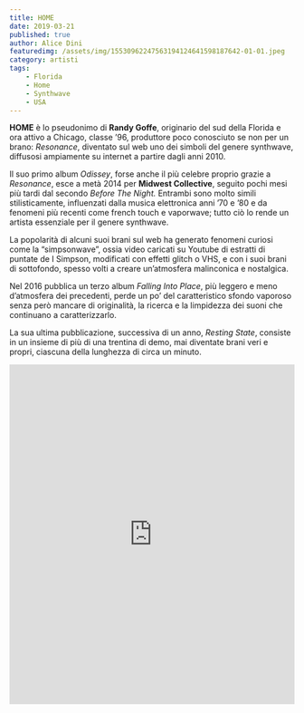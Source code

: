 ```yaml
---
title: HOME
date: 2019-03-21
published: true
author: Alice Dini
featuredimg: /assets/img/15530962247563194124641598187642-01-01.jpeg
category: artisti
tags:
    - Florida
    - Home
    - Synthwave
    - USA
---
```

**HOME** è lo pseudonimo di **Randy Goffe**, originario del sud della Florida e ora attivo a Chicago, classe ’96, produttore poco conosciuto se non per un brano: *Resonance*, diventato sul web uno dei simboli del genere synthwave, diffusosi ampiamente su internet a partire dagli anni 2010.

Il suo primo album *Odissey*, forse anche il più celebre proprio grazie a *Resonance*, esce a metà 2014 per **Midwest Collective**, seguito pochi mesi più tardi dal secondo *Before The Night.* Entrambi sono molto simili stilisticamente, influenzati dalla musica elettronica anni ’70 e ’80 e da fenomeni più recenti come french touch e vaporwave; tutto ciò lo rende un artista essenziale per il genere synthwave.

La popolarità di alcuni suoi brani sul web ha generato fenomeni curiosi come la “simpsonwave”, ossia video caricati su Youtube di estratti di puntate de I Simpson, modificati con effetti glitch o VHS, e con i suoi brani di sottofondo, spesso volti a creare un’atmosfera malinconica e nostalgica.

Nel 2016 pubblica un terzo album *Falling Into Place*, più leggero e meno d’atmosfera dei precedenti, perde un po’ del caratteristico sfondo vaporoso senza però mancare di originalità, la ricerca e la limpidezza dei suoni che continuano a caratterizzarlo.

La sua ultima pubblicazione, successiva di un anno, *Resting State*, consiste in un insieme di più di una trentina di demo, mai diventate brani veri e propri, ciascuna della lunghezza di circa un minuto.

<iframe frameborder="no" height="600" scrolling="no" src="http://w.soundcloud.com/player/?url=http%3A//api.soundcloud.com/playlists/734561820&color=%230d0a0a&auto_play=false&hide_related=false&show_comments=true&show_user=true&show_reposts=false&show_teaser=true&visual=true" width="100%"></iframe>
